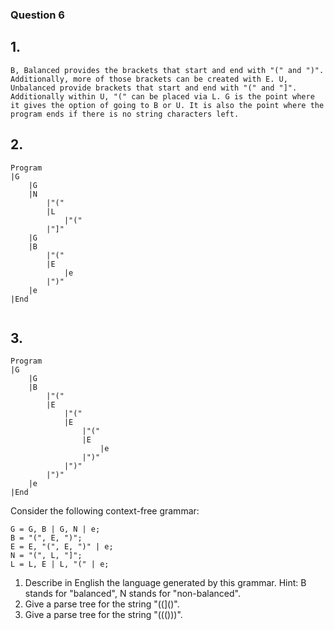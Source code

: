 ### Question 6 

## 1.
```
B, Balanced provides the brackets that start and end with "(" and ")". Additionally, more of those brackets can be created with E. U, Unbalanced provide brackets that start and end with "(" and "]". Additionally within U, "(" can be placed via L. G is the point where it gives the option of going to B or U. It is also the point where the program ends if there is no string characters left.
```

## 2.
```
Program
|G
    |G
    |N
        |"("
        |L
            |"("
        |"]"
    |G
    |B
        |"("
        |E
            |e
        |")"
    |e
|End
    
```

## 3.
```
Program
|G
    |G
    |B
        |"("
        |E
            |"("
            |E
                |"("
                |E
                    |e
                |")"
            |")"
        |")"
    |e
|End
```

Consider the following context-free grammar:

```ebnf
G = G, B | G, N | e;
B = "(", E, ")";
E = E, "(", E, ")" | e;
N = "(", L, "]";
L = L, E | L, "(" | e;
```

1. Describe in English the language generated by this grammar. Hint: B stands for "balanced", N stands for "non-balanced".
2. Give a parse tree for the string "((]()".
3. Give a parse tree for the string "((()))".